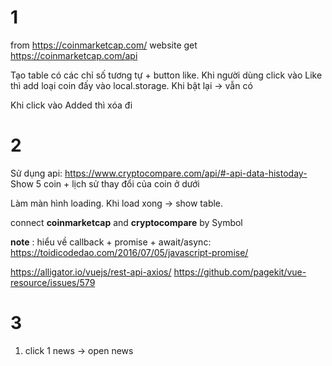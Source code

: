 ﻿# 1

from https://coinmarketcap.com/ website get https://coinmarketcap.com/api

Tạo table có các chỉ số tương tự + button like. Khi người dùng click vào Like thì add loại coin đấy vào local.storage. Khi bật lại -> vẫn có

Khi click vào Added thì xóa đi


# 2

Sử dụng api:
https://www.cryptocompare.com/api/#-api-data-histoday-
Show 5 coin + lịch sử thay đổi của coin ở dưới

Làm màn hình loading. Khi load xong -> show table.


connect **coinmarketcap** and **cryptocompare** by Symbol

**note** : hiểu về callback + promise + await/async: 
https://toidicodedao.com/2016/07/05/javascript-promise/

https://alligator.io/vuejs/rest-api-axios/
https://github.com/pagekit/vue-resource/issues/579

# 3
 1. click 1 news -> open news